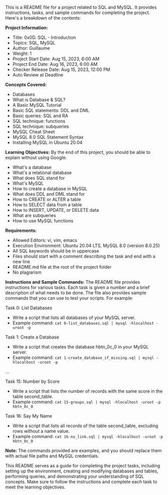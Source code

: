 This is a README file for a project related to SQL and MySQL. It provides instructions, tasks, and sample commands for completing the project. Here's a breakdown of the contents:

**Project Information:**
- Title: 0x0D. SQL - Introduction
- Topics: SQL, MySQL
- Author: Guillaume
- Weight: 1
- Project Start Date: Aug 15, 2023, 6:00 AM
- Project End Date: Aug 16, 2023, 6:00 AM
- Checker Release Date: Aug 15, 2023, 12:00 PM
- Auto Review at Deadline

**Concepts Covered:**
- Databases
- What is Database & SQL?
- A Basic MySQL Tutorial
- Basic SQL statements: DDL and DML
- Basic queries: SQL and RA
- SQL technique: functions
- SQL technique: subqueries
- MySQL Cheat Sheet
- MySQL 8.0 SQL Statement Syntax
- Installing MySQL in Ubuntu 20.04

**Learning Objectives:**
By the end of this project, you should be able to explain without using Google:
- What's a database
- What's a relational database
- What does SQL stand for
- What's MySQL
- How to create a database in MySQL
- What does DDL and DML stand for
- How to CREATE or ALTER a table
- How to SELECT data from a table
- How to INSERT, UPDATE, or DELETE data
- What are subqueries
- How to use MySQL functions

**Requirements:**
- Allowed Editors: vi, vim, emacs
- Execution Environment: Ubuntu 20.04 LTS, MySQL 8.0 (version 8.0.25)
- All SQL keywords should be in uppercase
- Files should start with a comment describing the task and end with a new line
- README.md file at the root of the project folder
- No plagiarism

**Instructions and Sample Commands:**
The README file provides instructions for various tasks. Each task is given a number and a brief description of what needs to be done. The file also provides sample commands that you can use to test your scripts. For example:

Task 0: List Databases
- Write a script that lists all databases of your MySQL server.
- Example command: `cat 0-list_databases.sql | mysql -hlocalhost -uroot -p`

Task 1: Create a Database
- Write a script that creates the database hbtn_0c_0 in your MySQL server.
- Example command: `cat 1-create_database_if_missing.sql | mysql -hlocalhost -uroot -p`

...

Task 15: Number by Score
- Write a script that lists the number of records with the same score in the table second_table.
- Example command: `cat 15-groups.sql | mysql -hlocalhost -uroot -p hbtn_0c_0`

Task 16: Say My Name
- Write a script that lists all records of the table second_table, excluding rows without a name value.
- Example command: `cat 16-no_link.sql | mysql -hlocalhost -uroot -p hbtn_0c_0`

**Note:** The commands provided are examples, and you should replace them with actual file paths and MySQL credentials.

This README serves as a guide for completing the project tasks, including setting up the environment, creating and modifying databases and tables, performing queries, and demonstrating your understanding of SQL concepts. Make sure to follow the instructions and complete each task to meet the learning objectives.
